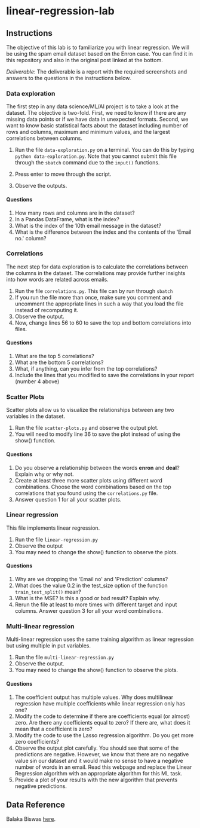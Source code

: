 # linear-regression-lab

## Instructions
The objective of this lab is to familiarize you with linear regression. We will be using the 
spam email dataset based on the Enron case. You can find it in this repository and
also in the original post linked at the bottom. 

*Deliverable*: The deliverable is a report with the required screenshots and answers to the
questions in the instructions below. 

### Data exploration
The first step in any data science/ML/AI project is to take a look at the dataset. The objective is
two-fold. First, we need to know if there are any missing data points or if we have data in
unexpected formats. Second, we want to know basic statistical facts about the dataset including
number of rows and columns, maximum and minimum values, and the largest correlations between
columns. 

1. Run the file ```data-exploration.py``` on a terminal. You can do this by typing 
```python data-exploration.py```. Note that you cannot submit this file through the ```sbatch```
command due to the ```input()``` functions. 

2. Press enter to move through the script. 

3. Observe the outputs. 

#### Questions
1. How many rows and columns are in the dataset?
2. In a Pandas DataFrame, what is the index? 
3. What is the index of the 10th email message in the dataset?
4. What is the difference between the index and the contents of the 'Email no.' column?

### Correlations
The next step for data exploration is to calculate the correlations between the columns in the
dataset. The correlations may provide further insights into how words are related across emails. 

1. Run the file ```correlations.py```. This file can by run through ```sbatch```
2. If you run the file more than once, make sure you comment and uncomment the appropriate
   lines in such a way that you load the file instead of recomputing it. 
3. Observe the output. 
4. Now, change lines 56 to 60 to save the top and bottom correlations into files.

#### Questions
1. What are the top 5 correlations? 
2. What are the bottom 5 correlations?
3. What, if anything, can you infer from the top correlations? 
4. Include the lines that you modified to save the correlations in your report (number 4 above)

### Scatter Plots
Scatter plots allow us to visualize the relationships between any two variables in the dataset. 

1. Run the file ```scatter-plots.py``` and observe the output plot. 
2. You will need to modify line 36 to save the plot instead of using the show() function.

#### Questions
1. Do you observe a relationship between the words **enron** and **deal**? Explain why or why not. 
2. Create at least three more scatter plots using different word combinations. Choose the word
   combinations based on the top correlations that you found using the ```correlations.py``` file. 
3. Answer question 1 for all your scatter plots. 

### Linear regression
This file implements linear regression. 

1. Run the file ```linear-regression.py```
2. Observe the output
3. You may need to change the show() function to observe the plots. 

#### Questions
1. Why are we dropping the 'Email no' and 'Prediction' columns? 
2. What does the value 0.2 in the test_size option of the function ```train_test_split()``` mean? 
3. What is the MSE? Is this a good or bad result? Explain why. 
4. Rerun the file at least to more times with different target and input columns. Answer question 
   3 for  all  your word combinations.

### Multi-linear regression
Multi-linear regression uses the same training algorithm as linear regression but using
multiple in put variables. 

1. Run the file ```multi-linear-regression.py```
2. Observe the output. 
3. You may need to change the show() function to observe the plots. 

#### Questions
1. The coefficient output has multiple values. Why does multilinear regression have multiple
   coefficients while linear regression only has one? 
2. Modify the code to determine if there are coefficients equal (or almost) zero. Are there any
   coefficients equal to zero? If there are, what does it mean that a coefficient is zero?
3. Modify the code to use the Lasso regression algorithm. Do you get more zero coefficients?  
3. Observe the output plot carefully. You should see that some of the predictions are negative.
   However, we know that there are no negative value sin our dataset and it would make no sense
   to have a negative number of words in an email. Read this webpage and replace the Linear
   Regression algorithm with an appropriate algorithm for this ML task. 
4. Provide a plot of your results with the new algorithm that prevents negative predictions. 




## Data Reference
Balaka Biswas 
[here](https://www.kaggle.com/datasets/balaka18/email-spam-classification-dataset-csv/download?datasetVersionNumber=1). 

